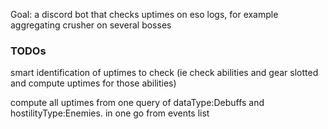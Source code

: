 Goal: a discord bot that checks uptimes on eso logs, for example aggregating crusher on several bosses

### TODOs

smart identification of uptimes to check (ie check abilities and gear slotted and compute uptimes for those abilities)

compute all uptimes from one query of dataType:Debuffs and hostilityType:Enemies. in one go from events list